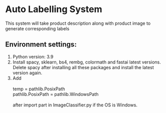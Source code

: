 # Auto Labelling System

This system will take product description along with product image to generate corresponding labels


## Environment settings:
<ol>
<li /> Python version: 3.9
<li/> Install spacy, sklearn, bs4, rembg, colormath and fastai latest versions. Delete spacy after installing all these packages and install the latest version again.
<li> Add <br><br> temp = pathlib.PosixPath<br>
pathlib.PosixPath = pathlib.WindowsPath<br><br>
after import part in ImageClassifier.py if the OS is Windows.
</ol>
